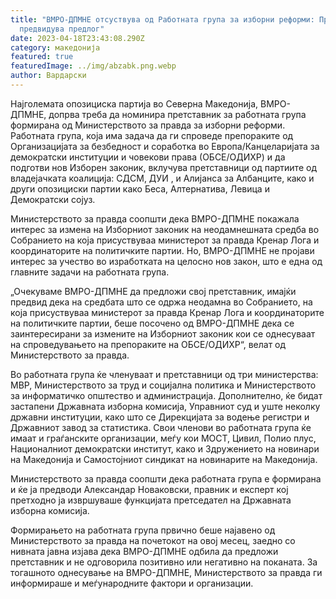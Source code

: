 ```yaml
---
title: "ВМРО-ДПМНЕ отсуствува од Работната група за изборни реформи: Правда
  предвидува предлог"
date: 2023-04-18T23:43:08.290Z
category: македонија
featured: true
featuredImage: ../img/abzabk.png.webp
author: Вардарски
---
```


Најголемата опозициска партија во Северна Македонија, ВМРО-ДПМНЕ, допрва треба да номинира претставник за работната група формирана од Министерството за правда за изборни реформи. Работната група, која има задача да ги спроведе препораките од Организацијата за безбедност и соработка во Европа/Канцеларијата за демократски институции и човекови права (ОБСЕ/ОДИХР) и да подготви нов Изборен законик, вклучува претставници од партиите од владејачката коалиција: СДСМ, ДУИ , и Алијанса за Албанците, како и други опозициски партии како Беса, Алтернатива, Левица и Демократски сојуз.

Министерството за правда соопшти дека ВМРО-ДПМНЕ покажала интерес за измена на Изборниот законик на неодамнешната средба во Собранието на која присуствуваа министерот за правда Кренар Лога и координаторите на политичките партии. Но, ВМРО-ДПМНЕ не пројави интерес за учество во изработката на целосно нов закон, што е една од главните задачи на работната група.

„Очекуваме ВМРО-ДПМНЕ да предложи свој претставник, имајќи предвид дека на средбата што се одржа неодамна во Собранието, на која присуствуваа министерот за правда Кренар Лога и координаторите на политичките партии, беше посочено од ВМРО-ДПМНЕ дека се заинтересирани за измените на Изборниот законик кои се однесуваат на спроведувањето на препораките на ОБСЕ/ОДИХР“, велат од Министерството за правда.

Во работната група ќе членуваат и претставници од три министерства: МВР, Министерството за труд и социјална политика и Министерството за информатичко општество и администрација. Дополнително, ќе бидат застапени Државната изборна комисија, Управниот суд и уште неколку државни институции, како што се Дирекцијата за водење регистри и Државниот завод за статистика. Свои членови во работната група ќе имаат и граѓанските организации, меѓу кои МОСТ, Цивил, Полио плус, Националниот демократски институт, како и Здружението на новинари на Македонија и Самостојниот синдикат на новинарите на Македонија.

Министерството за правда соопшти дека работната група е формирана и ќе ја предводи Александар Новаковски, правник и експерт кој претходно ја извршуваше функцијата претседател на Државната изборна комисија.

Формирањето на работната група првично беше најавено од Министерството за правда на почетокот на овој месец, заедно со нивната јавна изјава дека ВМРО-ДПМНЕ одбила да предложи претставник и не одговорила позитивно или негативно на поканата. За тогашното однесување на ВМРО-ДПМНЕ, Министерството за правда ги информираше и меѓународните фактори и организации.

